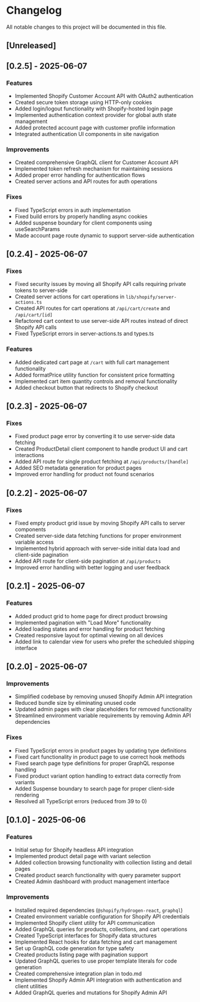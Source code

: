# Changelog

All notable changes to this project will be documented in this file.

## [Unreleased]

## [0.2.5] - 2025-06-07

### Features
- Implemented Shopify Customer Account API with OAuth2 authentication
- Created secure token storage using HTTP-only cookies
- Added login/logout functionality with Shopify-hosted login page
- Implemented authentication context provider for global auth state management
- Added protected account page with customer profile information
- Integrated authentication UI components in site navigation

### Improvements
- Created comprehensive GraphQL client for Customer Account API
- Implemented token refresh mechanism for maintaining sessions
- Added proper error handling for authentication flows
- Created server actions and API routes for auth operations

### Fixes
- Fixed TypeScript errors in auth implementation
- Fixed build errors by properly handling async cookies
- Added suspense boundary for client components using useSearchParams
- Made account page route dynamic to support server-side authentication

## [0.2.4] - 2025-06-07

### Fixes
- Fixed security issues by moving all Shopify API calls requiring private tokens to server-side
- Created server actions for cart operations in `lib/shopify/server-actions.ts`
- Created API routes for cart operations at `/api/cart/create` and `/api/cart/[id]`
- Refactored cart context to use server-side API routes instead of direct Shopify API calls
- Fixed TypeScript errors in server-actions.ts and types.ts

### Features
- Added dedicated cart page at `/cart` with full cart management functionality
- Added formatPrice utility function for consistent price formatting
- Implemented cart item quantity controls and removal functionality
- Added checkout button that redirects to Shopify checkout

## [0.2.3] - 2025-06-07

### Fixes
- Fixed product page error by converting it to use server-side data fetching
- Created ProductDetail client component to handle product UI and cart interactions
- Added API route for single product fetching at `/api/products/[handle]`
- Added SEO metadata generation for product pages
- Improved error handling for product not found scenarios

## [0.2.2] - 2025-06-07

### Fixes
- Fixed empty product grid issue by moving Shopify API calls to server components
- Created server-side data fetching functions for proper environment variable access
- Implemented hybrid approach with server-side initial data load and client-side pagination
- Added API route for client-side pagination at `/api/products`
- Improved error handling with better logging and user feedback

## [0.2.1] - 2025-06-07

### Features
- Added product grid to home page for direct product browsing
- Implemented pagination with "Load More" functionality
- Added loading states and error handling for product fetching
- Created responsive layout for optimal viewing on all devices
- Added link to calendar view for users who prefer the scheduled shipping interface

## [0.2.0] - 2025-06-07

### Improvements
- Simplified codebase by removing unused Shopify Admin API integration
- Reduced bundle size by eliminating unused code
- Updated admin pages with clear placeholders for removed functionality
- Streamlined environment variable requirements by removing Admin API dependencies

### Fixes
- Fixed TypeScript errors in product pages by updating type definitions
- Fixed cart functionality in product page to use correct hook methods
- Fixed search page type definitions for proper GraphQL response handling
- Fixed product variant option handling to extract data correctly from variants
- Added Suspense boundary to search page for proper client-side rendering
- Resolved all TypeScript errors (reduced from 39 to 0)

## [0.1.0] - 2025-06-06

### Features
- Initial setup for Shopify headless API integration
- Implemented product detail page with variant selection
- Added collection browsing functionality with collection listing and detail pages
- Created product search functionality with query parameter support
- Created Admin dashboard with product management interface

### Improvements
- Installed required dependencies (`@shopify/hydrogen-react`, `graphql`)
- Created environment variable configuration for Shopify API credentials
- Implemented Shopify client utility for API communication
- Added GraphQL queries for products, collections, and cart operations
- Created TypeScript interfaces for Shopify data structures
- Implemented React hooks for data fetching and cart management
- Set up GraphQL code generation for type safety
- Created products listing page with pagination support
- Updated GraphQL queries to use proper template literals for code generation
- Created comprehensive integration plan in todo.md
- Implemented Shopify Admin API integration with authentication and client utilities
- Added GraphQL queries and mutations for Shopify Admin API

